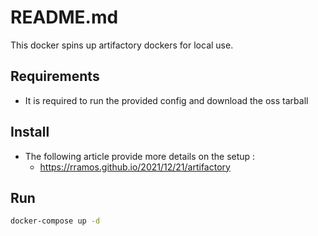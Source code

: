 # README.md

This docker spins up artifactory dockers for local use.

## Requirements

- It is required to run the provided config and download the oss tarball

## Install

- The following article provide more details on the setup :
  - <https://rramos.github.io/2021/12/21/artifactory>

## Run

```sh
docker-compose up -d
```
